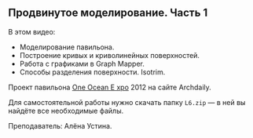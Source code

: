 ## Продвинутое моделирование. Часть 1

В этом видео:

- Моделирование павильона.
- Построение кривых и криволинейных поверхностей.
- Работа с графиками в Graph Mapper.
- Способы разделения поверхности. Isotrim.

Проект павильона [One Ocean E xpo](https://www.archdaily.com/236979/one-ocean-thematic-pavilion-expo-2012-soma) 2012 на сайте Archdaily.

Для самостоятельной работы нужно скачать папку `L6.zip` — в ней вы найдёте все необходимые файлы.

Преподаватель: Алёна Устина.

[](https://player.softculture.cc/embed/online/GRS/GRS_42.30.06_L6-1_Surfaces_P1)
